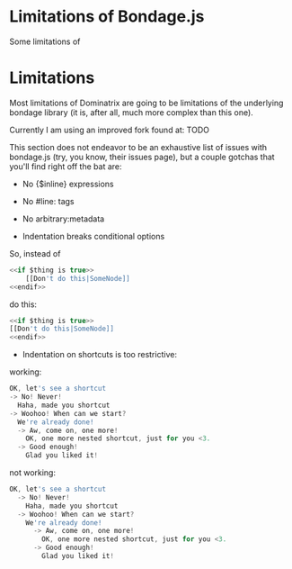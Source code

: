 # Limitations of Bondage.js

Some limitations of


# Limitations

Most limitations of Dominatrix are going to be limitations of the underlying bondage library (it is, after all, much more complex than this one).

Currently I am using an improved fork found at: TODO

This section does not endeavor to be an exhaustive list of issues with bondage.js (try, you know, their issues page), but a couple gotchas that you'll find right off the bat are:

- No {$inline} expressions

- No #line: tags

- No arbitrary:metadata

- Indentation breaks conditional options

So, instead of
```javascript
<<if $thing is true>>
    [[Don't do this|SomeNode]]
<<endif>>
```

do this:

```javascript
<<if $thing is true>>
[[Don't do this|SomeNode]]
<<endif>>
```

- Indentation on shortcuts is too restrictive:

working:

```javascript
OK, let's see a shortcut
-> No! Never!
  Haha, made you shortcut
-> Woohoo! When can we start?
  We're already done!
  -> Aw, come on, one more!
    OK, one more nested shortcut, just for you <3.
  -> Good enough!
    Glad you liked it!
```

not working:

```javascript
OK, let's see a shortcut
  -> No! Never!
    Haha, made you shortcut
  -> Woohoo! When can we start?
    We're already done!
      -> Aw, come on, one more!
        OK, one more nested shortcut, just for you <3.
      -> Good enough!
        Glad you liked it!
```

